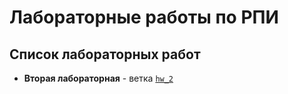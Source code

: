 # Лабораторные работы по РПИ

## Список лабораторных работ

* **Вторая лабораторная** - ветка [`hw_2`](https://github.com/alim4ik-had/Todo-list/tree/hw_2)